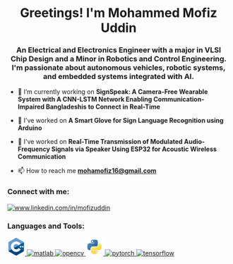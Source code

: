 <h1 align="center">Greetings! I'm Mohammed Mofiz Uddin</h1>
<h3 align="center">An Electrical and Electronics Engineer with a major in VLSI Chip Design and a Minor in Robotics and Control Engineering. I'm passionate about autonomous vehicles, robotic systems, and embedded systems integrated with AI.</h3>

- 🔭 I’m currently working on **SignSpeak: A Camera-Free Wearable System with A CNN-LSTM Network Enabling Communication-Impaired Bangladeshis to Connect in Real-Time**

- 👯 I've worked on **A Smart Glove for Sign Language Recognition using Arduino**

- 🤝 I've worked on **Real-Time Transmission of Modulated Audio-Frequency Signals via Speaker Using ESP32 for Acoustic Wireless Communication**

- 📫 How to reach me **mohamofiz16@gmail.com**

<h3 align="left">Connect with me:</h3>
<p align="left">
<a href="https://www.linkedin.com/in/mofizuddin" target="blank"><img align="center" src="https://raw.githubusercontent.com/rahuldkjain/github-profile-readme-generator/master/src/images/icons/Social/linked-in-alt.svg" alt="www.linkedin.com/in/mofizuddin" height="30" width="40" /></a>
</p>

<h3 align="left">Languages and Tools:</h3>
<p align="left"> <a href="https://www.w3schools.com/cpp/" target="_blank" rel="noreferrer"> <img src="https://raw.githubusercontent.com/devicons/devicon/master/icons/cplusplus/cplusplus-original.svg" alt="cplusplus" width="40" height="40"/> </a> <a href="https://www.mathworks.com/" target="_blank" rel="noreferrer"> <img src="https://upload.wikimedia.org/wikipedia/commons/2/21/Matlab_Logo.png" alt="matlab" width="40" height="40"/> </a> <a href="https://opencv.org/" target="_blank" rel="noreferrer"> <img src="https://www.vectorlogo.zone/logos/opencv/opencv-icon.svg" alt="opencv" width="40" height="40"/> </a> <a href="https://www.python.org" target="_blank" rel="noreferrer"> <img src="https://raw.githubusercontent.com/devicons/devicon/master/icons/python/python-original.svg" alt="python" width="40" height="40"/> </a> <a href="https://pytorch.org/" target="_blank" rel="noreferrer"> <img src="https://www.vectorlogo.zone/logos/pytorch/pytorch-icon.svg" alt="pytorch" width="40" height="40"/> </a> <a href="https://www.tensorflow.org" target="_blank" rel="noreferrer"> <img src="https://www.vectorlogo.zone/logos/tensorflow/tensorflow-icon.svg" alt="tensorflow" width="40" height="40"/> </a> </p>
